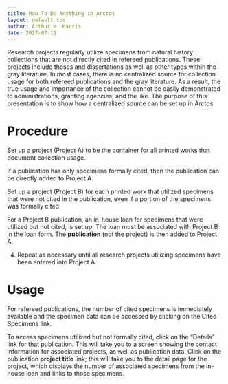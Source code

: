 ```yaml
---
title: How To Do Anything in Arctos
layout: default_toc
author: Arthur H. Harris
date: 2017-07-11
---
```

Research projects regularly utilize specimens from natural history collections that are not directly cited in refereed publications. These projects include theses and dissertations as well as other types within the gray literature. In most cases, there is no centralized source for collection usage for both refereed publications and the gray literature. As a result, the true usage and importance of the collection cannot be easily demonstrated to administrations, granting agencies, and the like. The purpose of this presentation is to show how a centralized source can be set up in Arctos.

# Procedure

Set up a project (Project A) to be the container for all printed works that document collection usage.

If a publication has only specimens formally cited, then the publication can be directly added to Project A.

Set up a project (Project B) for each printed work that utilized specimens that were not cited in the publication, even if a portion of the specimens was formally cited.

For a Project B publication, an in-house loan for specimens that were utilized but not cited, is set up. The loan must be associated with Project B in the loan form. The **publication** (not the project) is then added to Project A.

4. Repeat as necessary until all research projects utilizing specimens have been entered into Project A.

# Usage

For refereed publications, the number of cited specimens is immediately available and the specimen data can be accessed by clicking on the Cited Specimens link.

To access specimens utilized but not formally cited, click on the “Details” link for that publication. This will take you to a screen showing the contact information for associated projects, as well as publication data. Click on the publication **project title** link; this will take you to the detail page for the project, which displays the number of associated specimens from the in-house loan and links to those specimens.
